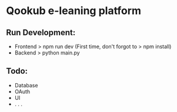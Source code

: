 # Qookub e-leaning platform

## Run Development:
* Frontend > npm run dev (First time, don't forgot to > npm install)
* Backend > python main.py

## Todo:
* Database
* OAuth
* UI
* . . .
